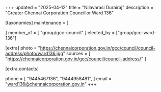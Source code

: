 +++
updated = "2025-04-12"
title = "Nilavarasi Durairaj"
description = "Greater Chennai Corporation Councillor Ward 136"

[taxonomies]
maintenance = [

]
member_of = [
    "group/gcc-council"
]
elected_by = ["group/gcc-ward-136"]

[extra]
photo = "https://chennaicorporation.gov.in/gcc/council/council-address/photo/ward136.jpg"
sources = [
    "https://chennaicorporation.gov.in/gcc/council/council-address/"
]

[extra.contacts]

phone = [
    "9445467136",
    "9444958481",
    ]
email = "ward136@chennaicorporation.gov.in"
+++